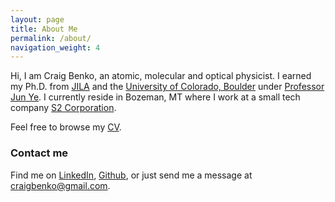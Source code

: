 ```yaml
---
layout: page
title: About Me
permalink: /about/
navigation_weight: 4
---
```


Hi, I am Craig Benko, an atomic, molecular and optical physicist. I earned my Ph.D. from [JILA][jila] and the [University of Colorado, Boulder][cu] under [Professor Jun Ye][ye]. I currently reside in Bozeman, MT where I work at a small tech company [S2 Corporation][s2]. 

Feel free to browse my [CV][cv].

### Contact me

Find me on [LinkedIn][linkedin], [Github][github], or just send me a message at [craigbenko@gmail.com][cb].

[cb]: mailto:craigbenko@gmail.com
[cu]: http://colorado.edu
[s2]: http://www.s2corporation.com
[jila]: http://jila.colorado.edu
[ye]: http://jilawww.colorado.edu/YeLabs/
[github]: https://github.com/c-benko
[linkedin]: https://www.linkedin.com/in/craigbenko  
[cv]: https://dl.dropboxusercontent.com/u/3052839/CB_CV_2017_7.pdf
